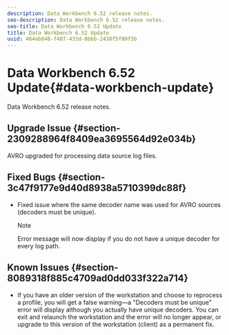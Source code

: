 ```yaml
---
description: Data Workbench 6.52 release notes.
seo-description: Data Workbench 6.52 release notes.
seo-title: Data Workbench 6.52 Update
title: Data Workbench 6.52 Update
uuid: 464eb848-f407-433d-8bbb-2430f5f80f3b
---
```


# Data Workbench 6.52 Update{#data-workbench-update}

Data Workbench 6.52 release notes.

## Upgrade Issue {#section-2309288964f8409ea3695564d92e034b}

AVRO upgraded for processing data source log files.  

## Fixed Bugs {#section-3c47f9177e9d40d8938a5710399dc88f}

* Fixed issue where the same decoder name was used for AVRO sources (decoders must be unique).

  >[!NOTE]
  >
  >Error message will now display if you do not have a unique decoder for every log path.

## Known Issues {#section-8089318f885c4709ad0dd033f322a714}

* If you have an older version of the workstation and choose to reprocess a profile, you will get a false warning—a "Decoders must be unique" error will display although you actually have unique decoders. You can exit and relaunch the workstation and the error will no longer appear, or upgrade to this version of the workstation (client) as a permanent fix.

